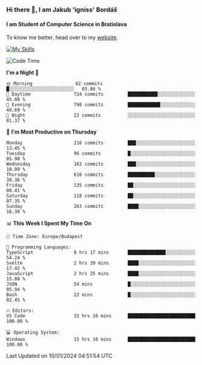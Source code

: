 ### Hi there 👋, I am Jakub 'igniss' Bordáš

#### I am Student of Computer Science in Bratislava
To know me better, head over to my [website](https://bordas.sk).

[![My Skills](https://skillicons.dev/icons?i=js,html,css,figma,svelte,java,kotlin,python,postgresql,typescript,nest,nodejs)](https://bordas.sk)


<!--START_SECTION:waka-->
![Code Time](http://img.shields.io/badge/Code%20Time-1%2C337%20hrs%2038%20mins-blue)

**I'm a Night 🦉** 

```text
🌞 Morning                62 commits          █░░░░░░░░░░░░░░░░░░░░░░░░   03.86 % 
🌆 Daytime                724 commits         ███████████░░░░░░░░░░░░░░   45.08 % 
🌃 Evening                798 commits         ████████████░░░░░░░░░░░░░   49.69 % 
🌙 Night                  22 commits          ░░░░░░░░░░░░░░░░░░░░░░░░░   01.37 % 
```
📅 **I'm Most Productive on Thursday** 

```text
Monday                   216 commits         ███░░░░░░░░░░░░░░░░░░░░░░   13.45 % 
Tuesday                  96 commits          █░░░░░░░░░░░░░░░░░░░░░░░░   05.98 % 
Wednesday                162 commits         ███░░░░░░░░░░░░░░░░░░░░░░   10.09 % 
Thursday                 616 commits         ██████████░░░░░░░░░░░░░░░   38.36 % 
Friday                   135 commits         ██░░░░░░░░░░░░░░░░░░░░░░░   08.41 % 
Saturday                 118 commits         ██░░░░░░░░░░░░░░░░░░░░░░░   07.35 % 
Sunday                   263 commits         ████░░░░░░░░░░░░░░░░░░░░░   16.38 % 
```


📊 **This Week I Spent My Time On** 

```text
🕑︎ Time Zone: Europe/Budapest

💬 Programming Languages: 
TypeScript               8 hrs 17 mins       ██████████████░░░░░░░░░░░   54.24 % 
Svelte                   2 hrs 39 mins       ████░░░░░░░░░░░░░░░░░░░░░   17.42 % 
JavaScript               2 hrs 25 mins       ████░░░░░░░░░░░░░░░░░░░░░   15.88 % 
JSON                     54 mins             █░░░░░░░░░░░░░░░░░░░░░░░░   05.94 % 
Bash                     22 mins             █░░░░░░░░░░░░░░░░░░░░░░░░   02.45 % 

🔥 Editors: 
VS Code                  15 hrs 16 mins      █████████████████████████   100.00 % 

💻 Operating System: 
Windows                  15 hrs 16 mins      █████████████████████████   100.00 % 
```


 Last Updated on 10/01/2024 04:51:54 UTC
<!--END_SECTION:waka-->
